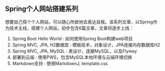 ## Spring个人网站搭建系列

想要自己搭个个人网站，可以随心所欲地去表达自我。该系列文章，以Spring作为技术主线，搭建个人网站，初步包含6篇文章，文章将逐步上线：

1. Spring Boot Hello World : 如何使用Spring Boot构建web项目
1. Spring MVC, JPA, H2数据库 : 模板技术，对象设计，JPA连接内存数据库H2
1. Spring MVC, JPA, MySQL : 表设计，连接MySQL，以及Flyway
1. 部署到云端 : 使用PWS，包含MySQL本地环境与云端环境切换
1. Markdown支持 : 使用MarkdownJ, template.css
